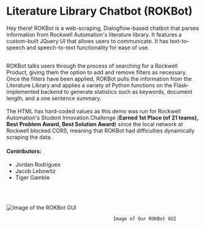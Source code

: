 # Literature Library Chatbot (ROKBot)
Hey there! ROKBot is a web-scraping, Dialogflow-based chatbot that parses information from Rockwell Automation's literature library. It features a custom-built JQuery UI that allows users to communicate. It has text-to-speech and speech-to-text functionality for ease of use.<br><br>

ROKBot talks users through the process of searching for a Rockwell Product, giving them the option to add and remove filters as necessary. Once the filters have been applied, ROKBot pulls the information from the Literature Library and applies a variety of Python functions on the Flask-implemented backend to generate statistics such as keywords, document length, and a one sentence summary. 
<br><br>
The HTML has hard-coded values as this demo was run for Rockwell Automation's Student Innovation Challenge (**Earned 1st Place (of 21 teams), Best Problem Award, Best Solution Award**) since the local network at Rockwell blocked CORS, meaning that ROKBot had difficulties dynamically scraping the data.

#### Contributors:
* Jordan Rodrigues
* Jacob Lebowitz
* Tiger Gamble
<br>
<br>

![Image of the ROKBot GUI](https://github.com/Jordan-Rodrigues/ROKBot/blob/master/readme_images/rokbotPic.png)

                                           
                                           Image of Our ROKBot GUI
